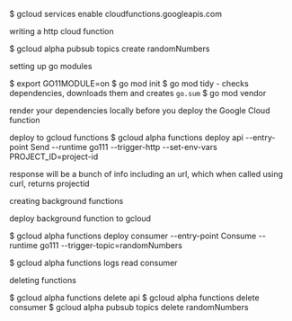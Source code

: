 $ gcloud services enable cloudfunctions.googleapis.com


writing a http cloud function

$ gcloud alpha pubsub topics create randomNumbers



setting up go modules

$ export GO11MODULE=on
$ go mod init
$ go mod tidy
    - checks dependencies, downloads them and creates `go.sum`
$ go mod vendor

render your dependencies locally before you deploy the Google Cloud function


deploy to gcloud functions
$ gcloud alpha functions deploy api --entry-point Send --runtime go111 --trigger-http --set-env-vars PROJECT_ID=project-id

response will be a bunch of info including an url, which when called using curl, returns projectid




creating background functions

deploy background function to gcloud

$ gcloud alpha functions deploy consumer --entry-point Consume --runtime go111 --trigger-topic=randomNumbers

$ gcloud alpha functions logs read consumer


deleting functions

$ gcloud alpha functions delete api
$ gcloud alpha functions delete consumer
$ gcloud alpha pubsub topics delete randomNumbers